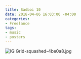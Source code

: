 ```yaml
---
title: Sadboi 10
date: 2018-04-06 16:03:00 -04:00
categories:
- Freelance
tags:
- music
- posters
---
```


![IG Grid-squashed-4be0a8.jpg](/uploads/IG%20Grid-squashed-4be0a8.jpg)